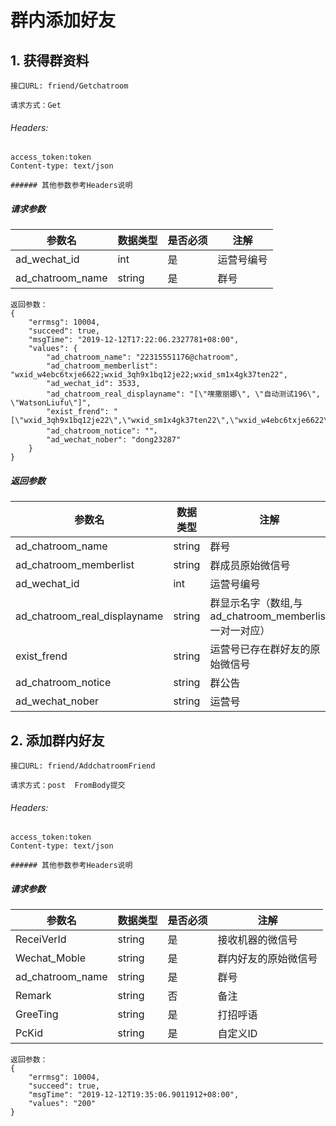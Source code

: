 # 群内添加好友

##  1. 获得群资料
```
接口URL: friend/Getchatroom

请求方式：Get 

```
######  Headers:

```
access_token:token
Content-type: text/json

###### 其他参数参考Headers说明
```

#####  请求参数

 |参数名        | 数据类型 |是否必须  |注解  |
 |--------   | -----   | ---- | ---- |
 |ad_wechat_id| int| 是| 运营号编号|
 |ad_chatroom_name| string| 是| 群号

```
返回参数：
{
    "errmsg": 10004,
    "succeed": true,
    "msgTime": "2019-12-12T17:22:06.2327781+08:00",
    "values": {
        "ad_chatroom_name": "22315551176@chatroom",
        "ad_chatroom_memberlist": "wxid_w4ebc6txje6622;wxid_3qh9x1bq12je22;wxid_sm1x4gk37ten22",
        "ad_wechat_id": 3533,
        "ad_chatroom_real_displayname": "[\"嘿撒丽娜\", \"自动测试196\", \"WatsonLiufu\"]",
        "exist_frend": "[\"wxid_3qh9x1bq12je22\",\"wxid_sm1x4gk37ten22\",\"wxid_w4ebc6txje6622\"]",
        "ad_chatroom_notice": ""，
        "ad_wechat_nober": "dong23287"
    }
}
```

##### 返回参数
| 参数名        | 数据类型   |注解  |
| --------   | -----  | ---- |
|ad_chatroom_name       |string      |  群号  |
|ad_chatroom_memberlist| string| 群成员原始微信号
|ad_wechat_id| int| 运营号编号
|ad_chatroom_real_displayname| string| 群显示名字（数组,与ad_chatroom_memberlist一对一对应）
|exist_frend| string| 运营号已存在群好友的原始微信号
|ad_chatroom_notice| string| 群公告
|ad_wechat_nober| string| 运营号

## 2. 添加群内好友
```
接口URL: friend/AddchatroomFriend

请求方式：post  FromBody提交

```
######  Headers:

```
access_token:token
Content-type: text/json

###### 其他参数参考Headers说明
```

#####  请求参数

 |参数名        | 数据类型 |是否必须  |注解  |
 |--------   | -----   | ---- | ---- |
 |ReceiVerId| string| 是| 	接收机器的微信号|
 |Wechat_Moble| string| 是| 群内好友的原始微信号
 |ad_chatroom_name| string| 是| 群号
 |Remark| string| 否| 备注
 |GreeTing| string| 是| 打招呼语
 |PcKid| string| 是| 自定义ID
 	
```
返回参数：
{
    "errmsg": 10004,
    "succeed": true,
    "msgTime": "2019-12-12T19:35:06.9011912+08:00",
    "values": "200"
}
```